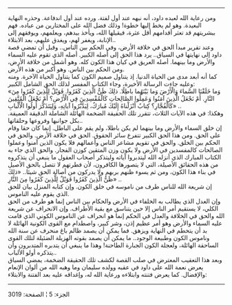 ------------------------------------------------------------------------

ومن رعاية الله لعبده داود، أنه نبهه عند أول لفتة. ورده عند أول اندفاعة.
وحذره النهاية البعيدة. وهو لم يخط إليها خطوة! وذلك فضل الله على
المختارين من عباده. فهم ببشريتهم قد تعثر أقدامهم أقل عثرة، فيقيلها الله،
ويأخذ بيدهم، ويعلمهم، ويوفقهم إلى الإنابة، ويغفر لهم، ويغدق عليهم، بعد
الابتلاء..  
وعند تقرير مبدأ الحق في خلافة الأرض، وفي الحكم بين الناس.. وقبل أن تمضي
قصة داود إلى نهايتها في السياق.. يرد هذا الحق إلى أصله الكبير. أصله الذي
تقوم عليه السماء والأرض وما بينهما. أصله العريق في كيان هذا الكون كله.
وهو أشمل من خلافة الأرض، ومن الحكم بين الناس. وهو أكبر من هذه الأرض.  
كما أنه أبعد مدى من الحياة الدنيا. إذ يتناول صميم الكون كما يتناول
الحياة الآخرة. ومنه وعليه جاءت الرسالة الأخيرة، وجاء الكتاب المفسر لذلك
الحق الشامل الكبير:  
«وَما خَلَقْنَا السَّماءَ وَالْأَرْضَ وَما بَيْنَهُما باطِلًا. ذلِكَ ظَنُّ الَّذِينَ كَفَرُوا. فَوَيْلٌ
لِلَّذِينَ كَفَرُوا مِنَ النَّارِ. أَمْ نَجْعَلُ الَّذِينَ آمَنُوا وَعَمِلُوا الصَّالِحاتِ كَالْمُفْسِدِينَ فِي
الْأَرْضِ؟ أَمْ نَجْعَلُ الْمُتَّقِينَ كَالْفُجَّارِ؟ كِتابٌ أَنْزَلْناهُ إِلَيْكَ مُبارَكٌ، لِيَدَّبَّرُوا آياتِهِ،
وَلِيَتَذَكَّرَ أُولُوا الْأَلْبابِ» ..  
وهكذا: في هذه الآيات الثلاث، تتقرر تلك الحقيقة الضخمة الهائلة الشاملة
الدقيقة العميقة. بكل جوانبها وفروعها وحلقاتها..  
إن خلق السماء والأرض وما بينهما لم يكن باطلا، ولم يقم على الباطل. إنما
كان حقا وقام على الحق. ومن هذا الحق الكبير تتفرع سائر الحقوق. الحق في
خلافة الأرض. والحق في الحكم بين الخلق. والحق في تقويم مشاعر الناس
وأعمالهم فلا يكون الذين آمنوا وعملوا الصالحات كالمفسدين في الأرض ولا
يكون وزن المتقين كوزن الفجار. والحق الذي جاء به الكتاب المبارك الذي
أنزله الله ليتدبروا آياته وليتذكر أصحاب العقول ما ينبغي أن يتذكروه من
هذه الحقائق الأصيلة، التي لا يتصورها الكافرون، لأن فطرتهم لا تتصل بالحق
الأصيل في بناء هذا الكون، ومن ثم يسوء ظنهم بربهم ولا يدركون من أصالة
الحق شيئا.. «ذلِكَ ظَنُّ الَّذِينَ كَفَرُوا فَوَيْلٌ لِلَّذِينَ كَفَرُوا مِنَ النَّارِ» ..  
إن شريعة الله للناس طرف من ناموسه في خلق الكون. وإن كتابه المنزل بيان
للحق الذي يقوم عليه الناموس.  
وإن العدل الذي يطالب به الخلفاء في الأرض والحكام بين الناس إنما هو طرف
من الحق الكلي، لا يستقيم أمر الناس إلا حين يتناسق مع بقية الأطراف. وإن
الانحراف عن شريعة الله والحق في الخلافة والعدل في الحكم إنما هو انحراف
عن الناموس الكوني الذي قامت عليه السماء والأرض وهو أمر عظيم إذن، وشر
كبير، واصطدام مع القوى الكونية الهائلة لا بد أن يتحطم في النهاية ويزهق.
فما يمكن أن يصمد ظالم باغ منحرف عن سنة الله وناموس الكون وطبيعة الوجود..
ما يمكن أن يصمد بقوته الهزيلة الضئيلة لتلك القوى الساحقة الهائلة، ولعجلة
الكون الجبارة الطاحنة! وهذا ما ينبغي أن يتدبره المتدبرون وأن يتذكره أولو
الألباب..  
وبعد هذا التعقيب المعترض في صلب القصة لكشف تلك الحقيقة الضخمة، يمضي
السياق يعرض نعمة الله على داود في عقبه وولده سليمان وما وهبه الله من
ألوان الإنعام والإفضال. كما يعرض فتنته وابتلاءه ورعاية الله له، وإغداقه
عليه بعد الفتنة والابتلاء:

------------------------------------------------------------------------

الجزء: 5 ¦ الصفحة: 3019
